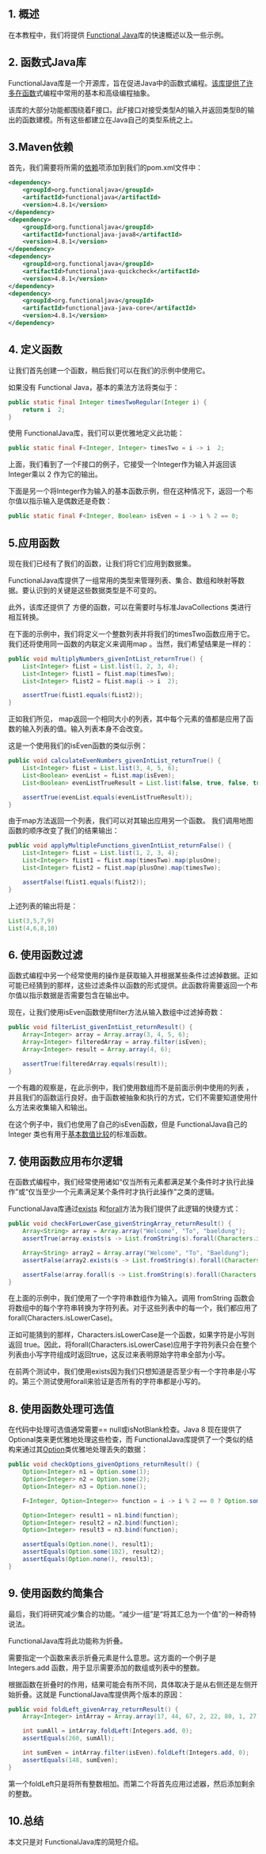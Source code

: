 ## 1. 概述

在本教程中，我们将提供 [Functional Java](http://www.functionaljava.org/)库的快速概述以及一些示例。

## 2. 函数式Java库

FunctionalJava库是一个开源库，旨在促进Java中的函数式编程。[该库提供了许多在函数](https://www.baeldung.com/cs/functional-programming)式编程中常用的基本和高级编程抽象。

该库的大部分功能都围绕着F接口。此F接口对接受类型A的输入并返回类型B的输出的函数建模。所有这些都建立在Java自己的类型系统之上。

## 3.Maven依赖

首先，我们需要将所需的[依赖](https://search.maven.org/search?q=g:org.functionaljava)项添加到我们的pom.xml文件中：

```xml
<dependency>
    <groupId>org.functionaljava</groupId>
    <artifactId>functionaljava</artifactId>
    <version>4.8.1</version>
</dependency>
<dependency>
    <groupId>org.functionaljava</groupId>
    <artifactId>functionaljava-java8</artifactId>
    <version>4.8.1</version>
</dependency>
<dependency>
    <groupId>org.functionaljava</groupId>
    <artifactId>functionaljava-quickcheck</artifactId>
    <version>4.8.1</version>
</dependency>
<dependency>
    <groupId>org.functionaljava</groupId>
    <artifactId>functionaljava-java-core</artifactId>
    <version>4.8.1</version>
</dependency>
```

## 4. 定义函数

让我们首先创建一个函数，稍后我们可以在我们的示例中使用它。

如果没有 Functional Java，基本的乘法方法将类似于：

```java
public static final Integer timesTwoRegular(Integer i) {
    return i  2;
}
```

使用 FunctionalJava库，我们可以更优雅地定义此功能：

```java
public static final F<Integer, Integer> timesTwo = i -> i  2;
```

上面，我们看到了一个F接口的例子，它接受一个Integer作为输入并返回该Integer乘以 2 作为它的输出。

下面是另一个将Integer作为输入的基本函数示例，但在这种情况下，返回一个布尔值以指示输入是偶数还是奇数：

```java
public static final F<Integer, Boolean> isEven = i -> i % 2 == 0;
```

## 5.应用函数

现在我们已经有了我们的函数，让我们将它们应用到数据集。

FunctionalJava库提供了一组常用的类型来管理列表、集合、数组和映射等数据。要认识到的关键是这些数据类型是不可变的。

此外，该库还提供了 方便的函数，可以在需要时与标准JavaCollections 类进行相互转换。

在下面的示例中，我们将定义一个整数列表并将我们的timesTwo函数应用于它。我们还将使用同一函数的内联定义来调用map 。当然，我们希望结果是一样的：

```java
public void multiplyNumbers_givenIntList_returnTrue() {
    List<Integer> fList = List.list(1, 2, 3, 4);
    List<Integer> fList1 = fList.map(timesTwo);
    List<Integer> fList2 = fList.map(i -> i  2);

    assertTrue(fList1.equals(fList2));
}
```

正如我们所见， map返回一个相同大小的列表，其中每个元素的值都是应用了函数的输入列表的值。输入列表本身不会改变。

这是一个使用我们的isEven函数的类似示例：

```java
public void calculateEvenNumbers_givenIntList_returnTrue() {
    List<Integer> fList = List.list(3, 4, 5, 6);
    List<Boolean> evenList = fList.map(isEven);
    List<Boolean> evenListTrueResult = List.list(false, true, false, true);

    assertTrue(evenList.equals(evenListTrueResult));
}
```

由于map方法返回一个列表，我们可以对其输出应用另一个函数。 我们调用地图函数的顺序改变了我们的结果输出：

```java
public void applyMultipleFunctions_givenIntList_returnFalse() {
    List<Integer> fList = List.list(1, 2, 3, 4);
    List<Integer> fList1 = fList.map(timesTwo).map(plusOne);
    List<Integer> fList2 = fList.map(plusOne).map(timesTwo);

    assertFalse(fList1.equals(fList2));
}
```

上述列表的输出将是：

```java
List(3,5,7,9)
List(4,6,8,10)
```

## 6. 使用函数过滤

函数式编程中另一个经常使用的操作是获取输入并根据某些条件过滤掉数据。正如可能已经猜到的那样，这些过滤条件以函数的形式提供。此函数将需要返回一个布尔值以指示数据是否需要包含在输出中。

现在，让我们使用isEven函数使用filter方法从输入数组中过滤掉奇数：

```java
public void filterList_givenIntList_returnResult() {
    Array<Integer> array = Array.array(3, 4, 5, 6);
    Array<Integer> filteredArray = array.filter(isEven);
    Array<Integer> result = Array.array(4, 6);

    assertTrue(filteredArray.equals(result));
}
```

一个有趣的观察是，在此示例中，我们使用数组而不是前面示例中使用的列表 ，并且我们的函数运行良好。由于函数被抽象和执行的方式，它们不需要知道使用什么方法来收集输入和输出。

在这个例子中，我们也使用了自己的isEven函数，但是 FunctionalJava自己的Integer 类也有用于[基本数值比较](http://www.functionaljava.org/javadoc/4.8.1/functionaljava/fj/function/Integers.html)的标准函数。

## 7. 使用函数应用布尔逻辑

在函数式编程中，我们经常使用诸如“仅当所有元素都满足某个条件时才执行此操作”或“仅当至少一个元素满足某个条件时才执行此操作”之类的逻辑。

FunctionalJava库通过[exists](http://www.functionaljava.org/javadoc/4.4/functionaljava/fj/data/Option.html#exists-fj.F-) 和[forall](http://www.functionaljava.org/javadoc/4.4/functionaljava/fj/data/Option.html#forall-fj.F-)方法为我们提供了此逻辑的快捷方式：

```java
public void checkForLowerCase_givenStringArray_returnResult() {
    Array<String> array = Array.array("Welcome", "To", "baeldung");
    assertTrue(array.exists(s -> List.fromString(s).forall(Characters.isLowerCase)));

    Array<String> array2 = Array.array("Welcome", "To", "Baeldung");
    assertFalse(array2.exists(s -> List.fromString(s).forall(Characters.isLowerCase)));

    assertFalse(array.forall(s -> List.fromString(s).forall(Characters.isLowerCase)));
}
```

在上面的示例中，我们使用了一个字符串数组作为输入。调用 fromString 函数会将数组中的每个字符串转换为字符列表。对于这些列表中的每一个，我们都应用了forall(Characters.isLowerCase)。

正如可能猜到的那样，Characters.isLowerCase是一个函数，如果字符是小写则返回 true。因此，将forall(Characters.isLowerCase)应用于字符列表只会在整个列表由小写字符组成时返回true，这反过来表明原始字符串全部为小写。

在前两个测试中，我们使用exists因为我们只想知道是否至少有一个字符串是小写的。第三个测试使用forall来验证是否所有的字符串都是小写的。

## 8. 使用函数处理可选值

在代码中处理可选值通常需要== null或isNotBlank检查。Java 8 现在提供了Optional类来更优雅地处理这些检查，而 FunctionalJava库提供了一个类似的结构来通过其[Option](http://www.functionaljava.org/javadoc/4.8.1/functionaljava/fj/data/Option.html)类优雅地处理丢失的数据：

```java
public void checkOptions_givenOptions_returnResult() {
    Option<Integer> n1 = Option.some(1);
    Option<Integer> n2 = Option.some(2);
    Option<Integer> n3 = Option.none();

    F<Integer, Option<Integer>> function = i -> i % 2 == 0 ? Option.some(i + 100) : Option.none();

    Option<Integer> result1 = n1.bind(function);
    Option<Integer> result2 = n2.bind(function);
    Option<Integer> result3 = n3.bind(function);

    assertEquals(Option.none(), result1);
    assertEquals(Option.some(102), result2);
    assertEquals(Option.none(), result3);
}
```

## 9. 使用函数约简集合

最后，我们将研究减少集合的功能。“减少一组”是“将其汇总为一个值”的一种奇特说法。

FunctionalJava库将此功能称为折叠。

需要指定一个函数来表示折叠元素是什么意思。这方面的一个例子是 Integers.add 函数，用于显示需要添加的数组或列表中的整数。

根据函数在折叠时的作用，结果可能会有所不同，具体取决于是从右侧还是左侧开始折叠。这就是 FunctionalJava库提供两个版本的原因：

```java
public void foldLeft_givenArray_returnResult() {
    Array<Integer> intArray = Array.array(17, 44, 67, 2, 22, 80, 1, 27);

    int sumAll = intArray.foldLeft(Integers.add, 0);
    assertEquals(260, sumAll);

    int sumEven = intArray.filter(isEven).foldLeft(Integers.add, 0);
    assertEquals(148, sumEven);
}
```

第一个foldLeft只是将所有整数相加。而第二个将首先应用过滤器，然后添加剩余的整数。

## 10.总结

本文只是对 FunctionalJava库的简短介绍。